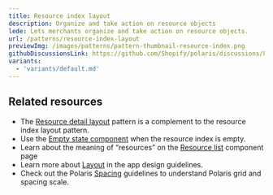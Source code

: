 ```yaml
---
title: Resource index layout
description: Organize and take action on resource objects
lede: Lets merchants organize and take action on resource objects.
url: /patterns/resource-index-layout
previewImg: /images/patterns/pattern-thumbnail-resource-index.png
githubDiscussionsLink: https://github.com/Shopify/polaris/discussions/8215
variants:
  - 'variants/default.md'
---
```


<div as="Variants"></div>

<div as="Stack" gap="4">

## Related resources

* The [Resource detail layout](/patterns/resource-details-layout) pattern is a complement to the resource index layout pattern.
* Use the [Empty state component](/components/layout-and-structure/empty-state) when the resource index is empty.
* Learn about the meaning of “resources” on the [Resource list](/components/lists/resource-list) component page
* Learn more about [Layout](https://shopify.dev/apps/design-guidelines/layout) in the app design guidelines.
* Check out the Polaris [Spacing](/design/space) guidelines to understand Polaris grid and spacing scale.

</div>